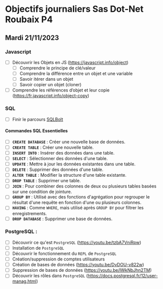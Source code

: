 # Objectifs journaliers Sas Dot-Net Roubaix P4

## Mardi 21/11/2023

### Javascript

* [ ] Découvrir les Objets en JS (https://javascript.info/object)
  * [ ] Comprendre le principe de clé/valeur
  * [ ] Comprendre la différence entre un objet et une variable
  * [ ] Savoir itérer dans un objet
  * [ ] Savoir copier un objet (cloner)
* [ ] Comprendre les références d’objet et leur copie (https://fr.javascript.info/object-copy) 

### SQL

- [ ] Finir le parcours [SQLBolt](https://sqlbolt.com)

#### Commandes SQL Essentielles

- [ ] **`CREATE DATABASE`** : Créer une nouvelle base de données.
- [ ] **`CREATE TABLE`** : Créer une nouvelle table.
- [ ] **`INSERT INTO`** : Insérer des données dans une table.
- [ ] **`SELECT`** : Sélectionner des données d'une table.
- [ ] **`UPDATE`** : Mettre à jour les données existantes dans une table.
- [ ] **`DELETE`** : Supprimer des données d'une table.
- [ ] **`ALTER TABLE`** : Modifier la structure d'une table existante.
- [ ] **`DROP TABLE`** : Supprimer une table.
- [ ] **`JOIN`** : Pour combiner des colonnes de deux ou plusieurs tables basées sur une condition de jointure.
- [ ] **`GROUP BY`** : Utilisé avec des fonctions d'agrégation pour regrouper le résultat d'une requête en fonction d'une ou plusieurs colonnes.
- [ ] **`HAVING`** : Comme `WHERE`, mais utilisé après `GROUP BY` pour filtrer les enregistrements.
- [ ] **`DROP DATABASE`** : Supprimer une base de données.

### PostgreSQL :

* [ ] Découvrir ce qu'est `PostgreSQL` (https://youtu.be/tzbA7VniRpw)
* [ ] Installation de `PostgreSQL`
* [ ] Découvrir le fonctionnement du `REPL` de `PostgreSQL`
* [ ] Création/suppression de comptes utilisateurs
* [ ] Création de bases de données (https://youtu.be/DvDOU-v822w)
* [ ] Suppression de bases de données (https://youtu.be/IWkNbJhn2TM)
* [ ] Découvrir les rôles dans `PostgreSQL` (https://docs.postgresql.fr/12/user-manag.html)
